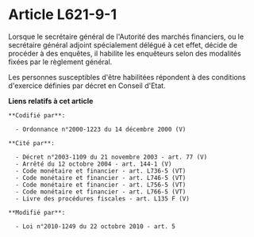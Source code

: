 # Article L621-9-1

Lorsque le secrétaire général de l'Autorité des marchés financiers, ou le secrétaire général adjoint spécialement délégué à
cet effet, décide de procéder à des enquêtes, il habilite les enquêteurs selon des modalités fixées par le règlement
général. 

Les personnes susceptibles d'être habilitées répondent à des conditions d'exercice définies par décret en Conseil d'Etat.

**Liens relatifs à cet article**

	**Codifié par**:

	  - Ordonnance n°2000-1223 du 14 décembre 2000 (V)

	**Cité par**:

	  - Décret n°2003-1109 du 21 novembre 2003 - art. 77 (V)
	  - Arrêté du 12 octobre 2004 - art. 144-1 (V)
	  - Code monétaire et financier - art. L736-5 (VT)
	  - Code monétaire et financier - art. L746-5 (VT)
	  - Code monétaire et financier - art. L756-5 (VT)
	  - Code monétaire et financier - art. L766-5 (VT)
	  - Livre des procédures fiscales - art. L135 F (V)

	**Modifié par**:

	  - Loi n°2010-1249 du 22 octobre 2010 - art. 5
